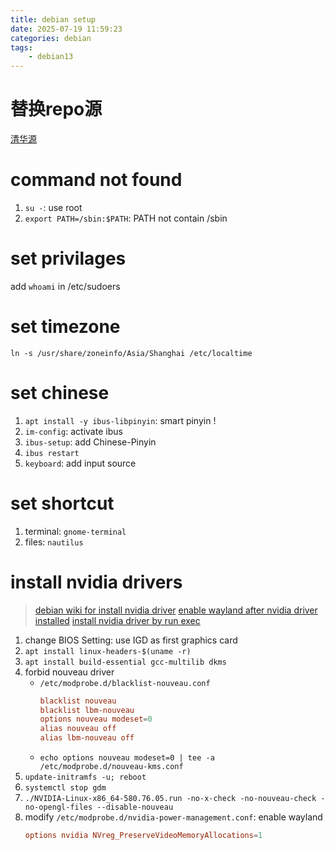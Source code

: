 ```yaml
---
title: debian setup
date: 2025-07-19 11:59:23
categories: debian
tags:
    - debian13
---
```


# 替换repo源
[清华源](https://mirror.tuna.tsinghua.edu.cn/help/debian/)

# command not found
1. `su -`: use root
2. `export PATH=/sbin:$PATH`: PATH not contain /sbin

# set privilages
add `whoami` in /etc/sudoers

# set timezone
`ln -s /usr/share/zoneinfo/Asia/Shanghai /etc/localtime`

# set chinese
1. `apt install -y ibus-libpinyin`: smart pinyin !
2. `im-config`: activate ibus
3. `ibus-setup`: add Chinese-Pinyin
4. `ibus restart`
5. `keyboard`: add input source

# set shortcut
1. terminal: `gnome-terminal`
2. files: `nautilus`

# install nvidia drivers
> [debian wiki for install nvidia driver](https://wiki.debian.org/NvidiaGraphicsDrivers#Debian_13_.22Trixie.22)
> [enable wayland after nvidia driver installed](https://askubuntu.com/questions/1403854/cant-use-wayland-with-nvidia-510-drivers-on-ubuntu-22-04-lts/1403999#1403999)
> [install nvidia driver by run exec](https://www.cnblogs.com/pprp/p/9430836.html)

1. change BIOS Setting: use IGD as first graphics card
2. `apt install linux-headers-$(uname -r)`
3. `apt install build-essential gcc-multilib dkms`
4. forbid nouveau driver
    + `/etc/modprobe.d/blacklist-nouveau.conf`
        ```conf
        blacklist nouveau
        blacklist lbm-nouveau
        options nouveau modeset=0
        alias nouveau off
        alias lbm-nouveau off
        ```
    + `echo options nouveau modeset=0 | tee -a /etc/modprobe.d/nouveau-kms.conf`
4. `update-initramfs -u; reboot`
5. `systemctl stop gdm`
6. `./NVIDIA-Linux-x86_64-580.76.05.run -no-x-check -no-nouveau-check -no-opengl-files --disable-nouveau`
7. modify `/etc/modprobe.d/nvidia-power-management.conf`: enable wayland
    ```conf
    options nvidia NVreg_PreserveVideoMemoryAllocations=1
    ```


